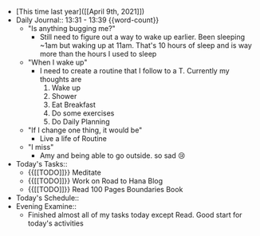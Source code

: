 - [This time last year]([[April 9th, 2021]])
- Daily Journal:: 13:31 - 13:39 {{word-count}}
    - "Is anything bugging me?"
        - Still need to figure out a way to wake up earlier. Been sleeping ~1am but waking up at 11am. That's 10 hours of sleep and is way more than the hours I used to sleep
    - "When I wake up"
        - I need to create a routine that I follow to a T. Currently my thoughts are
            1. Wake up
            2. Shower
            3. Eat Breakfast
            4. Do some exercises 
            5. Do Daily Planning
    - "If I change one thing, it would be"
        - Live a life of Routine
    - "I miss"
        - Amy and being able to go outside. so sad 😢
- Today's Tasks:: 
    - {{[[TODO]]}} Meditate
    - {{[[TODO]]}} Work on Road to Hana Blog
    - {{[[TODO]]}} Read 100 Pages Boundaries Book
- Today's Schedule:: 
- Evening Examine:: 
    - Finished almost all of my tasks today except Read. Good start for today's activities
